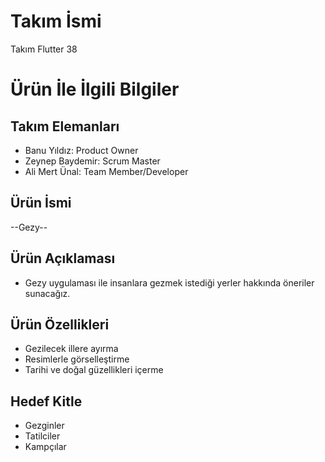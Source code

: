 # **Takım İsmi**

Takım Flutter 38

# Ürün İle İlgili Bilgiler

## Takım Elemanları

- Banu Yıldız: Product Owner
- Zeynep Baydemir: Scrum Master
- Ali Mert Ünal: Team Member/Developer

## Ürün İsmi

--Gezy--

## Ürün Açıklaması

- Gezy uygulaması ile insanlara gezmek istediği yerler hakkında öneriler sunacağız. 

## Ürün Özellikleri

- Gezilecek illere ayırma
- Resimlerle görselleştirme
- Tarihi ve doğal güzellikleri içerme

## Hedef Kitle

- Gezginler
- Tatilciler
- Kampçılar
